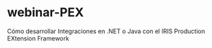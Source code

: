 # webinar-PEX
Cómo desarrollar Integraciones en .NET o Java con el IRIS Production EXtension Framework
